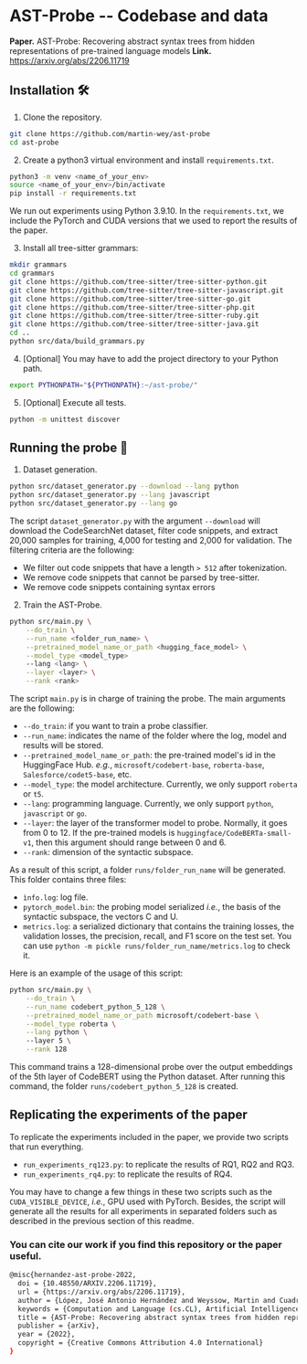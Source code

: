 
# AST-Probe -- Codebase and data
**Paper.** AST-Probe: Recovering abstract syntax trees from hidden representations of pre-trained language models
**Link.** https://arxiv.org/abs/2206.11719

## Installation 🛠️
1. Clone the repository.
```sh
git clone https://github.com/martin-wey/ast-probe
cd ast-probe
```
2. Create a python3 virtual environment and install `requirements.txt`.
```sh
python3 -m venv <name_of_your_env>
source <name_of_your_env>/bin/activate
pip install -r requirements.txt
```
We run out experiments using Python 3.9.10. In the `requirements.txt`, we include the PyTorch and CUDA versions that we used to report the results of the paper.

3. Install all tree-sitter grammars:
```sh
mkdir grammars
cd grammars
git clone https://github.com/tree-sitter/tree-sitter-python.git
git clone https://github.com/tree-sitter/tree-sitter-javascript.git
git clone https://github.com/tree-sitter/tree-sitter-go.git
git clone https://github.com/tree-sitter/tree-sitter-php.git
git clone https://github.com/tree-sitter/tree-sitter-ruby.git
git clone https://github.com/tree-sitter/tree-sitter-java.git
cd ..
python src/data/build_grammars.py
```
4. [Optional] You may have to add the project directory to your Python path.
```sh
export PYTHONPATH="${PYTHONPATH}:~/ast-probe/"
```
5. [Optional] Execute all tests.
```sh
python -m unittest discover
```
## Running the probe 🚀

1. Dataset generation.
```sh
python src/dataset_generator.py --download --lang python
python src/dataset_generator.py --lang javascript
python src/dataset_generator.py --lang go
```
The script `dataset_generator.py` with the argument `--download` will download the CodeSearchNet dataset, filter code snippets, and extract 20,000 samples for training, 4,000 for testing and 2,000 for validation. The filtering criteria are the following:
* We filter out code snippets that have a length `> 512` after tokenization.
* We remove code snippets that cannot be parsed by tree-sitter.
* We remove code snippets containing syntax errors

2. Train the AST-Probe.
```sh
python src/main.py \
	--do_train \
	--run_name <folder_run_name> \
	--pretrained_model_name_or_path <hugging_face_model> \
	--model_type <model_type> 
	--lang <lang> \
	--layer <layer> \
	--rank <rank>
```
The script `main.py` is in charge of training the probe. The main arguments are the following:
*  `--do_train`: if you want to train a probe classifier.
*  `--run_name`: indicates the name of the folder where the log, model and results will be stored.
*  `--pretrained_model_name_or_path`: the pre-trained model's id in the HuggingFace Hub.
*e.g.*, `microsoft/codebert-base`, `roberta-base`, `Salesforce/codet5-base`, etc.
*  `--model_type`: the model architecture. Currently, we only support `roberta` or `t5`.
*  `--lang`: programming language. Currently, we only support `python`, `javascript` or `go`.
*  `--layer`: the layer of the transformer model to probe. Normally, it goes from 0 to 12. If the pre-trained models is `huggingface/CodeBERTa-small-v1`, then this argument should range between 0 and 6.
*  `--rank`: dimension of the syntactic subspace.

As a result of this script, a folder `runs/folder_run_name` will be generated. This folder contains three files:
*  `ìnfo.log`: log file.
*  `pytorch_model.bin`: the probing model serialized *i.e.*, the basis of the syntactic subspace, the vectors C and U.
*  `metrics.log`: a serialized dictionary that contains the training losses, the validation losses, the precision, recall, and F1 score on the test set. You can use `python -m pickle runs/folder_run_name/metrics.log` to check it.

Here is an example of the usage of this script:
```sh
python src/main.py \
	--do_train \
	--run_name codebert_python_5_128 \
	--pretrained_model_name_or_path microsoft/codebert-base \
	--model_type roberta \
	--lang python \ 
	--layer 5 \
	--rank 128
```
This command trains a 128-dimensional probe over the output embeddings of the 5th layer of CodeBERT using the Python dataset. After running this command, the folder `runs/codebert_python_5_128` is created.

## Replicating the experiments of the paper
To replicate the experiments included in the paper, we provide two scripts that run everything.
- `run_experiments_rq123.py`: to replicate the results of RQ1, RQ2 and RQ3.
- `run_experiments_rq4.py`: to replicate the results of RQ4.

You may have to change a few things in these two scripts such as the `CUDA_VISIBLE_DEVICE`, *i.e.*, GPU used with PyTorch. Besides, the script will generate all the results for all experiments in separated folders such as described in the previous section of this readme.

### You can cite our work if you find this repository or the paper useful.
```sh
@misc{hernandez-ast-probe-2022,
  doi = {10.48550/ARXIV.2206.11719},
  url = {https://arxiv.org/abs/2206.11719},
  author = {López, José Antonio Hernández and Weyssow, Martin and Cuadrado, Jesús Sánchez and Sahraoui, Houari},
  keywords = {Computation and Language (cs.CL), Artificial Intelligence (cs.AI), Machine Learning (cs.LG), Programming Languages (cs.PL), Software Engineering (cs.SE), FOS: Computer and information sciences, FOS: Computer and information sciences},
  title = {AST-Probe: Recovering abstract syntax trees from hidden representations of pre-trained language models},
  publisher = {arXiv},
  year = {2022},
  copyright = {Creative Commons Attribution 4.0 International}
}
```